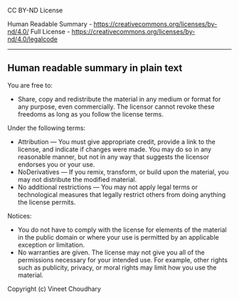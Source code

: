 CC BY-ND License

Human Readable Summary - https://creativecommons.org/licenses/by-nd/4.0/
Full License - https://creativecommons.org/licenses/by-nd/4.0/legalcode

-----------------------------------------
Human readable summary in plain text
-----------------------------------------

You are free to:

- Share, copy and redistribute the material in any medium or format for any purpose, even commercially. The licensor cannot revoke these freedoms as long as you follow the license terms.


Under the following terms:

- Attribution — You must give appropriate credit, provide a link to the license, and indicate if changes were made. You may do so in any reasonable manner, but not in any way that suggests the licensor endorses you or your use.
- NoDerivatives — If you remix, transform, or build upon the material, you may not distribute the modified material.
- No additional restrictions — You may not apply legal terms or technological measures that legally restrict others from doing anything the license permits.


Notices:

- You do not have to comply with the license for elements of the material in the public domain or where your use is permitted by an applicable exception or limitation.
- No warranties are given. The license may not give you all of the permissions necessary for your intended use. For example, other rights such as publicity, privacy, or moral rights may limit how you use the material.

Copyright (c) Vineet Choudhary
